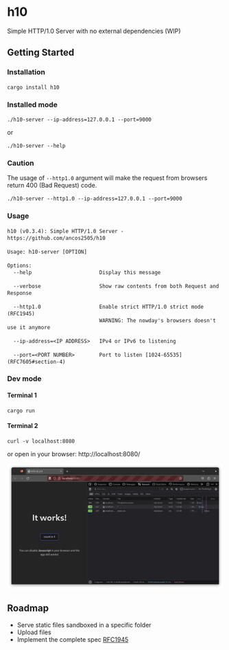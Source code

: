 # h10

Simple HTTP/1.0 Server with no external dependencies (WIP)

## Getting Started


### Installation
```
cargo install h10
```

### Installed mode
```
./h10-server --ip-address=127.0.0.1 --port=9000 
```
or 
```
./h10-server --help
```
### Caution

The usage of `--http1.0` argument will make the request from browsers return 400 (Bad Request) code.
```
./h10-server --http1.0 --ip-address=127.0.0.1 --port=9000 
```

### Usage
```
h10 (v0.3.4): Simple HTTP/1.0 Server - https://github.com/ancos2505/h10

Usage: h10-server [OPTION]

Options:
  --help                      Display this message

  --verbose                   Show raw contents from both Request and Response

  --http1.0                   Enable strict HTTP/1.0 strict mode (RFC1945)
                              WARNING: The nowday's browsers doesn't use it anymore

  --ip-address=<IP ADDRESS>   IPv4 or IPv6 to listening

  --port=<PORT NUMBER>        Port to listen [1024-65535] (RFC7605#section-4)

```
### Dev mode

#### Terminal 1
```
cargo run
```
#### Terminal 2
```
curl -v localhost:8080
```

or open in your browser: http://localhost:8080/

![Opened in browser](/docs/imgs/opened_in_browser.png)
## Roadmap

- Serve static files sandboxed in a specific folder
- Upload files
- Implement the complete spec [RFC1945](https://www.rfc-editor.org/rfc/rfc1945.html)
